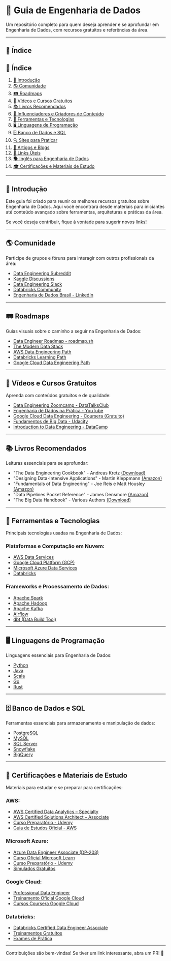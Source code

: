 # 📌 Guia de Engenharia de Dados

Um repositório completo para quem deseja aprender e se aprofundar em Engenharia de Dados, com recursos gratuitos e referências da área.

---

## 📖 Índice

## 📖 Índice
1. [📌 Introdução](#-introdução)  
2. [🌎 Comunidade](#-comunidade)  
3. [🛤️ Roadmaps](#-roadmaps)  
4. [🎥 Vídeos e Cursos Gratuitos](#-vídeos-e-cursos-gratuitos)  
5. [📚 Livros Recomendados](#-livros-recomendados)  
6. [📢 Influenciadores e Criadores de Conteúdo](#-influenciadores-e-criadores-de-conteúdo)  
7. [🔧 Ferramentas e Tecnologias](#-ferramentas-e-tecnologias)  
8. [🖥️ Linguagens de Programação](#-linguagens-de-programação)  
9. [🗄️ Banco de Dados e SQL](#-banco-de-dados-e-sql)  
10. [🔍 Sites para Praticar](#-sites-para-praticar)  
11. [📑 Artigos e Blogs](#-artigos-e-blogs)  
12. [🔗 Links Úteis](#-links-úteis)  
13. [🗣️ Inglês para Engenharia de Dados](#-inglês-para-engenharia-de-dados)  
14. [🎓 Certificações e Materiais de Estudo](#-certificações-e-materiais-de-estudo)  

---

## 📌 Introdução
Este guia foi criado para reunir os melhores recursos gratuitos sobre Engenharia de Dados. Aqui você encontrará desde materiais para iniciantes até conteúdo avançado sobre ferramentas, arquiteturas e práticas da área.

Se você deseja contribuir, fique à vontade para sugerir novos links!

---

## 🌎 Comunidade
Participe de grupos e fóruns para interagir com outros profissionais da área:
- [Data Engineering Subreddit](https://www.reddit.com/r/dataengineering/)
- [Kaggle Discussions](https://www.kaggle.com/discussions)
- [Data Engineering Slack](https://dataeng.slack.com/)
- [Databricks Community](https://community.databricks.com/)
- [Engenharia de Dados Brasil - LinkedIn](https://www.linkedin.com/groups/)

---

## 🛤️ Roadmaps
Guias visuais sobre o caminho a seguir na Engenharia de Dados:
- [Data Engineer Roadmap - roadmap.sh](https://roadmap.sh/data-engineer)
- [The Modern Data Stack](https://moderndatastack.xyz/)
- [AWS Data Engineering Path](https://aws.amazon.com/training/learning-paths/data-analytics/)
- [Databricks Learning Path](https://www.databricks.com/learn/training)
- [Google Cloud Data Engineering Path](https://cloud.google.com/training/data-analytics/)

---

## 🎥 Vídeos e Cursos Gratuitos
Aprenda com conteúdos gratuitos e de qualidade:
- [Data Engineering Zoomcamp - DataTalksClub](https://github.com/DataTalksClub/data-engineering-zoomcamp)
- [Engenharia de Dados na Prática - YouTube](https://www.youtube.com/playlist?list=PL5aY_NrL1rjkQHHxwSABWgupU49LjU-iS)
- [Google Cloud Data Engineering - Coursera (Gratuito)](https://www.coursera.org/specializations/gcp-data-machine-learning)
- [Fundamentos de Big Data - Udacity](https://www.udacity.com/course/intro-to-big-data--ud617)
- [Introduction to Data Engineering - DataCamp](https://www.datacamp.com/courses/introduction-to-data-engineering)

---

## 📚 Livros Recomendados
Leituras essenciais para se aprofundar:
- "The Data Engineering Cookbook" - Andreas Kretz [(Download)](https://github.com/andkret/Cookbook)
- "Designing Data-Intensive Applications" - Martin Kleppmann [(Amazon)](https://www.amazon.com.br/Designing-Data-Intensive-Applications-Reliable-Maintainable/dp/1449373321)
- "Fundamentals of Data Engineering" - Joe Reis e Matt Housley [(Amazon)](https://www.amazon.com/Fundamentals-Data-Engineering-Reliable-Resilient/dp/1098108302)
- "Data Pipelines Pocket Reference" - James Densmore [(Amazon)](https://www.amazon.com/Data-Pipelines-Pocket-Reference-Processing/dp/1492087848)
- "The Big Data Handbook" - Various Authors [(Download)](https://bigdatahandbook.com/)

---

## 🔧 Ferramentas e Tecnologias
Principais tecnologias usadas na Engenharia de Dados:
### **Plataformas e Computação em Nuvem:**
- [AWS Data Services](https://aws.amazon.com/data-analytics/)
- [Google Cloud Platform (GCP)](https://cloud.google.com/)
- [Microsoft Azure Data Services](https://azure.microsoft.com/en-us/solutions/data-analytics/)
- [Databricks](https://databricks.com/)

### **Frameworks e Processamento de Dados:**
- [Apache Spark](https://spark.apache.org/)
- [Apache Hadoop](https://hadoop.apache.org/)
- [Apache Kafka](https://kafka.apache.org/)
- [Airflow](https://airflow.apache.org/)
- [dbt (Data Build Tool)](https://www.getdbt.com/)

---


## 🖥️ Linguagens de Programação
Linguagens essenciais para Engenharia de Dados:
- [Python](https://www.python.org/)
- [Java](https://www.java.com/)
- [Scala](https://www.scala-lang.org/)
- [Go](https://golang.org/)
- [Rust](https://www.rust-lang.org/)

---

## 🗄️ Banco de Dados e SQL
Ferramentas essenciais para armazenamento e manipulação de dados:
- [PostgreSQL](https://www.postgresql.org/)
- [MySQL](https://www.mysql.com/)
- [SQL Server](https://www.microsoft.com/en-us/sql-server/)
- [Snowflake](https://www.snowflake.com/)
- [BigQuery](https://cloud.google.com/bigquery/)

---

## 📜 Certificações e Materiais de Estudo
Materiais para estudar e se preparar para certificações:

### **AWS:**
- [AWS Certified Data Analytics – Specialty](https://aws.amazon.com/certification/certified-data-analytics-specialty/)
- [AWS Certified Solutions Architect – Associate](https://aws.amazon.com/certification/certified-solutions-architect-associate/)
- [Curso Preparatório - Udemy](https://www.udemy.com/course/aws-certified-data-analytics-specialty/)
- [Guia de Estudos Oficial - AWS](https://d1.awsstatic.com/training-and-certification/docs-data-analytics-specialty/AWS-Certified-Data-Analytics-Specialty_Exam-Guide.pdf)

### **Microsoft Azure:**
- [Azure Data Engineer Associate (DP-203)](https://learn.microsoft.com/en-us/certifications/azure-data-engineer/)
- [Curso Oficial Microsoft Learn](https://learn.microsoft.com/en-us/training/paths/data-engineer/)
- [Curso Preparatório - Udemy](https://www.udemy.com/course/exam-dp-203-data-engineering-on-microsoft-azure/)
- [Simulados Gratuitos](https://www.examtopics.com/exams/microsoft/dp-203/)

### **Google Cloud:**
- [Professional Data Engineer](https://cloud.google.com/certification/data-engineer)
- [Treinamento Oficial Google Cloud](https://cloud.google.com/training/)
- [Cursos Coursera Google Cloud](https://www.coursera.org/professional-certificates/google-cloud-data-engineer)

### **Databricks:**
- [Databricks Certified Data Engineer Associate](https://www.databricks.com/learn/certification/data-engineer-associate)
- [Treinamentos Gratuitos](https://www.databricks.com/learn/training)
- [Exames de Prática](https://community.databricks.com/)

---

Contribuições são bem-vindas! Se tiver um link interessante, abra um PR! 🚀
